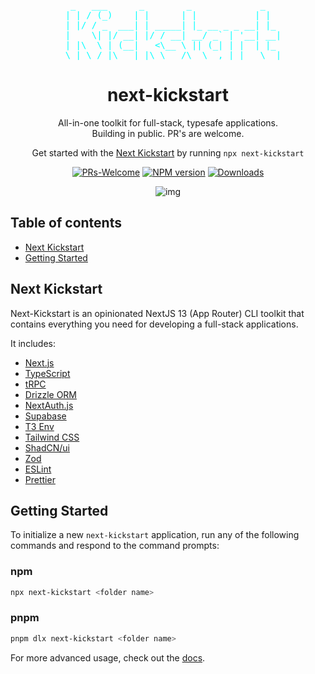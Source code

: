 <pre align="center" style="color: cyan;">
   _   ___      _        _             _   
  | | / (_)    | |      | |           | |  
  | |/ / _  ___| | _____| |_ __ _ _ __| |_ 
  |    \| |/ __| |/ / __| __/ _` | '__| __|
  | |\  \ | (__|   <\__ \ || (_| | |  | |_ 
  \_| \_/_|\___|_|\_\___/\__\__,_|_|   \__|
</pre>

<h1 align="center">
  next-kickstart
</h1>

<p align="center">
  All-in-one toolkit for full-stack, typesafe applications.<br />
  Building in public. PR's are welcome.
</p>

<p align="center">
  Get started with the <a rel="noopener noreferrer" target="_blank" href="https://kickstart.miljan.xyz">Next Kickstart</a> by running <code>npx next-kickstart</code>
</p>

<div align="center">

[![PRs-Welcome][contribute-image]][contribute-url]
[![NPM version][npm-image]][npm-url] [![Downloads][downloads-image]][npm-url]

</div>

<div align="center">

![img](https://utfs.io/f/3ae6eec0-eb85-44f6-9e54-f52bcf5cc76b-i95bpb.jpg)

</div>

## Table of contents

- <a href="#about">Next Kickstart</a>
- <a href="#getting-started">Getting Started</a>

<h2 id="about">Next Kickstart</h2>

Next-Kickstart is an opinionated NextJS 13 (App Router) CLI toolkit that
contains everything you need for developing a full-stack applications.

It includes:

- [Next.js](https://nextjs.org)
- [TypeScript](https://typescriptlang.org)
- [tRPC](https://trpc.io)
- [Drizzle ORM](https://orm.drizzle.team)
- [NextAuth.js](https://next-auth.js.org)
- [Supabase](https://supabase.com)
- [T3 Env](https://env.t3.gg)
- [Tailwind CSS](https://tailwindcss.com)
- [ShadCN/ui](https://ui.shadcn.com)
- [Zod](https://zod.dev)
- [ESLint](https://eslint.org)
- [Prettier](https://prettier.io)

<h2 id="getting-started">Getting Started</h2>

To initialize a new `next-kickstart` application, run any of the following
commands and respond to the command prompts:

### npm

```bash
npx next-kickstart <folder name>
```

### pnpm

```bash
pnpm dlx next-kickstart <folder name>
```

For more advanced usage, check out the
[docs](https://docs.kickstart.miljan.xyz).

[downloads-image]:
  https://img.shields.io/npm/dm/next-kickstart?color=364fc7&logoColor=364fc7
[npm-url]: https://www.npmjs.com/package/next-kickstart
[npm-image]:
  https://img.shields.io/npm/v/next-kickstart?color=0b7285&logoColor=0b7285
[contribute-url]: https://github.com/miljan-code/next-kickstart
[contribute-image]: https://img.shields.io/badge/PRs-welcome-blue.svg
